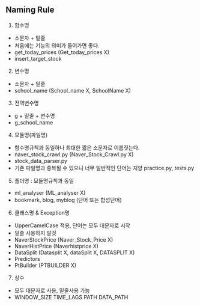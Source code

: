 ##  Naming Rule
1. 함수명
- 소문자 + 밑줄
- 처음에는 기능의 의미가 들어가면 좋다.
- get_today_prices (Get_today_prices X)
- insert_target_stock

2. 변수명
- 소문자 + 밑줄
- school_name (School_name X, SchoolName X)

3. 전역변수명
- g + 밑줄 + 변수명
- g_school_name

4. 모듈명(파일명)
- 함수명규칙과 동일하나 최대한 짧은 소문자로 이름짓는다.
- naver_stock_crawl.py (Naver_Stock_Crawl.py X)
- stock_data_parser.py
- 기존 파일명과 중복될 수 있으니 너무 일반적인 단어는 지양
practice.py, tests.py 

5. 폴더명 : 모듈명규칙과 동일
- ml_analyser (ML_analyser X)
- bookmark, blog, myblog (단어 또는 합성단어)

6. 클래스명 & Exception명
- UpperCamelCase 적용, 단어는 모두 대문자로 시작
- 밑줄 사용하지 말것
- NaverStockPrice (Naver_Stock_Price X)
- NaverHistPrice (Naverhistprice X)
- DataSplit (Datasplit X, dataSplit X, DATASPLIT X)
- Predictors
- PtBuilder (PTBUILDER X)

7. 상수
- 모두 대문자로 사용, 밑줄사용 가능
- WINDOW_SIZE  TIME_LAGS PATH DATA_PATH
